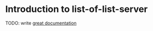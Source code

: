 # Introduction to list-of-list-server

TODO: write [great documentation](http://jacobian.org/writing/what-to-write/)
